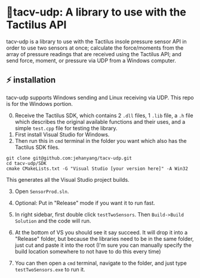 # :walking:tacv-udp: A library to use with the Tactilus API 

tacv-udp is a library to use with the Tactilus insole pressure sensor API in order to use two sensors at once; calculate the force/moments from the array of pressure readings that are received using the Tactilus API; and send force, moment, or pressure via UDP from a Windows computer.

## :zap: installation
tacv-udp supports Windows sending and Linux receiving via UDP. This repo is for the Windows portion. 

0. Receive the Tactilus SDK, which contains 2 `.dll` files, 1 `.lib` file, a `.h` file which describes the original available functions and their uses, and a simple `test.cpp` file for testing the library. 
1. First install Visual Studio for Windows.
2. Then run this in `cmd` terminal in the folder you want which also has the Tactilus SDK files. 
```
git clone git@github.com:jehanyang/tacv-udp.git
cd tacv-udp/SDK
cmake CMakeLists.txt -G "Visual Studio [your version here]" -A Win32
```
This generates all the Visual Studio project builds.

3. Open `SensorProd.sln`. 

4. Optional: Put in "Release" mode if you want it to run fast.

5. In right sidebar, first double click `testTwoSensors`. Then `Build->Build Solution` and the code will run.

6. At the bottom of VS you should see it say succeed. It will drop it into a "Release" folder, but because the libraries need to be in the same folder, just cut and paste it into the root (I'm sure you can manually specify the build location somewhere to not have to do this every time)

7. You can then open a `cmd` terminal, navigate to the folder, and just type `testTwoSensors.exe` to run it.
